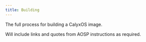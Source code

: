 ```yaml
---
title: Building
---
```

The full process for building a CalyxOS image.

Will include links and quotes from AOSP instructions as required.
